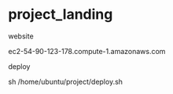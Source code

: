 # project_landing
website

ec2-54-90-123-178.compute-1.amazonaws.com

deploy

sh /home/ubuntu/project/deploy.sh
